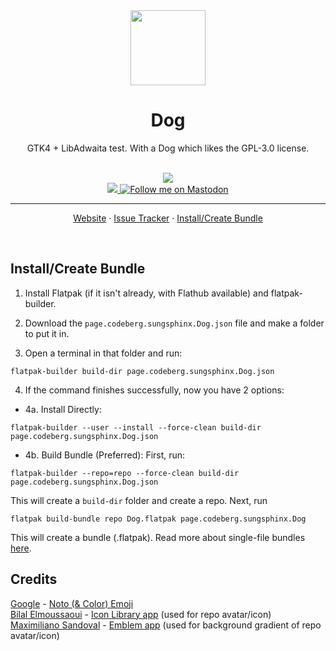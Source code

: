 <div align="center">
  <img src="https://codeberg.org/sungsphinx/Dog/raw/branch/main/data/icons/hicolor/scalable/apps/page.codeberg.sungsphinx.Dog.svg" width="120">
  <h1 align="center">Dog</h1>
  <p align="center">GTK4 + LibAdwaita test. With a Dog which likes the GPL-3.0 license.</p>
</div>

<br/>

<div align="center">
  <a href="https://codeberg.org/sungsphinx/Dog/src/branch/main/COPYING" title="License: GPL v3">
    <img src="https://img.shields.io/badge/License-GPL--3.0-blue.svg">
  </a>
  <br>
  <a href="https://stopthemingmy.app" title="Please do not theme this app">
    <img src="https://stopthemingmy.app/badge.svg">
  </a>
  <a href="https://stopthemingmy.app" title="Follow me on Mastodon">
    <img alt="Follow me on Mastodon" src="https://img.shields.io/mastodon/follow/109926375978207093">
  </a>

  <hr />

  <a href="https://sungsphinx.codeberg.page">Website</a> ·
  <a href="https://codeberg.org/sungsphinx/Dog/issues">Issue Tracker</a> · 
  <a href="https://codeberg.org/sungsphinx/Dog#install-create-bundle">Install/Create Bundle</a>
</div>

<br/>

## Install/Create Bundle

1. Install Flatpak (if it isn't already, with Flathub available) and flatpak-builder.

2. Download the ```page.codeberg.sungsphinx.Dog.json``` file and make a folder to put it in.

3. Open a terminal in that folder and run:
```
flatpak-builder build-dir page.codeberg.sungsphinx.Dog.json
```

4. If the command finishes successfully, now you have 2 options:
* 4a. Install Directly: 
```
flatpak-builder --user --install --force-clean build-dir page.codeberg.sungsphinx.Dog.json
```

* 4b. Build Bundle (Preferred): First, run: 
```
flatpak-builder --repo=repo --force-clean build-dir page.codeberg.sungsphinx.Dog.json
```
This will create a ```build-dir``` folder and create a repo. Next, run 
```
flatpak build-bundle repo Dog.flatpak page.codeberg.sungsphinx.Dog
``` 
This will create a bundle (.flatpak). Read more about single-file bundles [here](https://docs.flatpak.org/en/latest/single-file-bundles.html).

## Credits
[Google](https://about.google) - [Noto (& Color) Emoji](https://github.com/googlefonts/noto-emoji)\
[Bilal Elmoussaoui](https://belmoussaoui.com) - [Icon Library app](https://flathub.org/apps/org.gnome.design.IconLibrary) (used for repo avatar/icon)\
[Maximiliano Sandoval](https://gitlab.gnome.org/msandova) - [Emblem app](https://flathub.org/apps/org.gnome.design.Emblem) (used for background gradient of repo avatar/icon)
